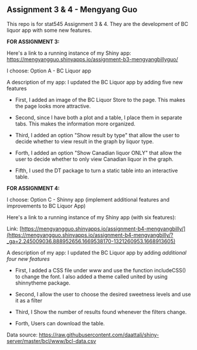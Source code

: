 ## Assignment 3 & 4 - Mengyang Guo

This repo is for stat545 Assignment 3 & 4. They are the development of BC liquor app with some new features.

**FOR ASSIGNMENT 3:**

Here's a link to a running instance of my Shiny app: <https://mengyangguo.shinyapps.io/assignment-b3-mengyangbillyguo/>

I choose: Option A - BC Liquor app

A description of my app: I updated the BC Liquor app by adding five new features

-   First, I added an image of the BC Liquor Store to the page. This makes the page looks more attractive.

-   Second, since I have both a plot and a table, I place them in separate tabs. This makes the information more organized.

-   Third, I added an option "Show result by type" that allow the user to decide whether to view result in the graph by liquor type.

-   Forth, I added an option "Show Canadian liquor ONLY" that allow the user to decide whether to only view Canadian liquor in the graph.

-   Fifth, I used the DT package to turn a static table into an interactive table.

**FOR ASSIGNMENT 4:**

I choose: Option C - Shinny app (implement additional features and improvements to BC Liquor App)

Here's a link to a running instance of my Shiny app (with six features):

Link: [https://mengyangguo.shinyapps.io/assignment-b4-mengyangbilly/](https://mengyangguo.shinyapps.io/assignment-b4-mengyangbilly/?_ga=2.245009036.888952656.1669538170-1321260953.1668913605)

A description of my app: I updated the BC Liquor app by adding *additional four new features*

-   First, I added a CSS file under www and use the function includeCSS() to change the font. I also added a theme called united by using shinnytheme package.

-   Second, I allow the user to choose the desired sweetness levels and use it as a filter

-   Third, I Show the number of results found whenever the filters change.

-   Forth, Users can download the table.

Data source: <https://raw.githubusercontent.com/daattali/shiny-server/master/bcl/www/bcl-data.csv>
